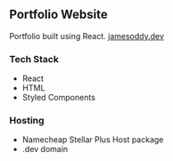 ## Portfolio Website

Portfolio built using React. 
[jamesoddy.dev](jamesoddy.dev)

### Tech Stack

- React
- HTML
- Styled Components

### Hosting

- Namecheap Stellar Plus Host package
- .dev domain
